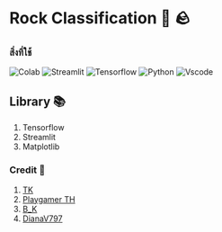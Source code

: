 # Rock Classification 🧠 🪨

### สิ่งที่ใช้
![Colab](https://img.shields.io/badge/Colab-F9AB00?style=for-the-badge&logo=googlecolab&color=525252)
![Streamlit](https://img.shields.io/badge/Streamlit-FF4B4B?style=for-the-badge&logo=streamlit&logoColor=red&color=525252)
![Tensorflow](https://img.shields.io/badge/Tensorflow-FF6F00?style=for-the-badge&logo=tensorflow&logoColor=yello&color=525252)
![Python](https://img.shields.io/badge/Python-FFD43B?style=for-the-badge&logo=python&logoColor=blue)
![Vscode](https://img.shields.io/badge/VSCode-0078D4?style=for-the-badge&logo=visual%20studio%20code&logoColor=white)

<!-- |   ชื่อหิน  | จำนวนรูป  |
|:-------:|:-----------:|
|  Basalt |     376     |
|  Granite |     479     |
|  Marble |     329     |
|  Quartzite |     207     |
|  Sandstone |     362     |
|  Shale |     171     |
|  Slate |     347     |
|  Limestone |     174     |
|  Not Rock |     595     | -->

## Library 📚
1. Tensorflow
2. Streamlit
3. Matplotlib

### Credit 💾
1. [TK](https://github.com/TK17250)
2. [Playgamer TH](https://github.com/TK17250)
3. [B_K](https://github.com/l3oatkunGG)
4. [DianaV797](https://github.com/DianaV797)
